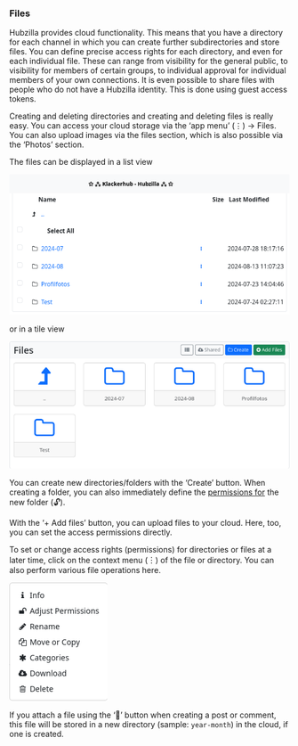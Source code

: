 ### Files

Hubzilla provides cloud functionality. This means that you have a directory for each channel in which you can create further subdirectories and store files. You can define precise access rights for each directory, and even for each individual file. These can range from visibility for the general public, to visibility for members of certain groups, to individual approval for individual members of your own connections. It is even possible to share files with people who do not have a Hubzilla identity. This is done using guest access tokens.

Creating and deleting directories and creating and deleting files is really easy.
You can access your cloud storage via the ‘app menu’ (⋮) → Files. You can also upload images via the files section, which is also possible via the ‘Photos’ section.

The files can be displayed in a list view

![files 01](./pic/files01.png)

or in a tile view

![files 02](./pic/files02.png)

You can create new directories/folders with the ‘Create’ button. When creating a folder, you can also immediately define the [permissions for](permissions_content.md) the new folder (🔓).

With the ‘+ Add files’ button, you can upload files to your cloud. Here, too, you can set the access permissions directly.

To set or change access rights (permissions) for directories or files at a later time, click on the context menu (︙) of the file or directory. You can also perform various file operations here.

![files 03](./pic/files03.png)

If you attach a file using the ‘📎’ button when creating a post or comment, this file will be stored in a new directory (sample: `year-month`) in the cloud, if one is created.